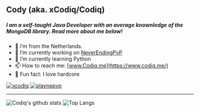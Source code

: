 ## Cody (aka. xCodiq/Codiq)

##### I am a self-taught Java Developer with an average knownledge of the MongoDB library. Read more about me below!

- 👨 I’m from the Netherlands.
- 🔭 I’m currently working on [NeverEndingPvP](https://discord.nepvp.com/)
- 🌱 I’m currently learning Python
- 📫 How to reach me: [www.Codiq.me](https://www.codiq.me/)
- 💬 Fun fact: I love hardcore

<a href="https://discord.codiq.me/" target="blank"><img src="https://img.shields.io/twitter/follow/xcodiq?logo=twitter&style=for-the-badge" alt="xcodiq" /></a> <a href="https://discord.nepvp.com/" target="blank"><img src="https://img.shields.io/twitter/follow/playnepvp?logo=twitter&style=for-the-badge" alt="playnepvp" /></a>

---
![Codiq's github stats](https://github-readme-stats.vercel.app/api?username=xCodiq&count_private=true&show_icons=true&theme=dark&hide_border=false) ![Top Langs](https://github-readme-stats.vercel.app/api/top-langs/?username=xCodiq&theme=dark&count_private=true)


